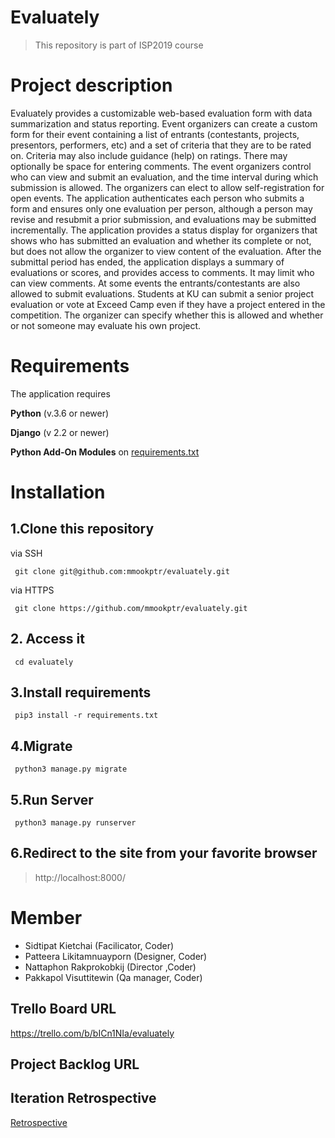 # Evaluately

> This repository is part of ISP2019 course

# Project description

Evaluately provides a customizable web-based evaluation form with data summarization and status reporting. Event organizers can create a custom form for their event containing a list of entrants (contestants, projects, presentors, performers, etc) and a set of criteria that they are to be rated on. Criteria may also include guidance (help) on ratings. There may optionally be space for entering comments.
The event organizers control who can view and submit an evaluation, and the time interval during which submission is allowed. The organizers can elect to allow self-registration for open events.
The application authenticates each person who submits a form and ensures only one evaluation per person, although a person may revise and resubmit a prior submission, and evaluations may be submitted incrementally. The application provides a status display for organizers that shows who has submitted an evaluation and whether its complete or not, but does not allow the organizer to view content of the evaluation.
After the submittal period has ended, the application displays a summary of evaluations or scores, and provides access to comments. It may limit who can view comments.
At some events the entrants/contestants are also allowed to submit evaluations. Students at KU can submit a senior project evaluation or vote at Exceed Camp even if they have a project entered in the competition. The organizer can specify whether this is allowed and whether or not someone may evaluate his own project.

# Requirements

The application requires

**Python** (v.3.6 or newer)

**Django** (v 2.2 or newer)

**Python Add-On Modules** on [requirements.txt](requirements.txt)

# Installation

## 1.Clone this repository

via SSH

     git clone git@github.com:mmookptr/evaluately.git

via HTTPS

     git clone https://github.com/mmookptr/evaluately.git

## 2. Access it

     cd evaluately

## 3.Install requirements

     pip3 install -r requirements.txt

## 4.Migrate

     python3 manage.py migrate

## 5.Run Server

     python3 manage.py runserver

## 6.Redirect to the site from your favorite browser

> http://localhost:8000/

# Member

- Sidtipat Kietchai (Facilicator, Coder)
- Patteera Likitamnuayporn (Designer, Coder)
- Nattaphon Rakprokobkij (Director ,Coder)
- Pakkapol Visuttitewin (Qa manager, Coder)

## Trello Board URL

https://trello.com/b/bICn1NIa/evaluately

## Project Backlog URL

## Iteration Retrospective

[Retrospective](https://docs.google.com/document/d/1__I9L3fENzzlq_ilo4gY-A2EZMFPoNFcl1jnn4KBaYM/edit?usp=sharing)
